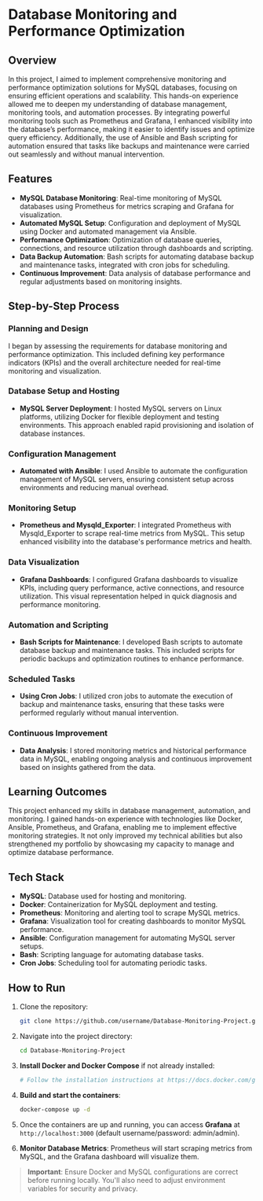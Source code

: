 # Database Monitoring and Performance Optimization

## Overview
In this project, I aimed to implement comprehensive monitoring and performance optimization solutions for MySQL databases, focusing on ensuring efficient operations and scalability. This hands-on experience allowed me to deepen my understanding of database management, monitoring tools, and automation processes. By integrating powerful monitoring tools such as Prometheus and Grafana, I enhanced visibility into the database’s performance, making it easier to identify issues and optimize query efficiency. Additionally, the use of Ansible and Bash scripting for automation ensured that tasks like backups and maintenance were carried out seamlessly and without manual intervention.

## Features
- **MySQL Database Monitoring**: Real-time monitoring of MySQL databases using Prometheus for metrics scraping and Grafana for visualization.
- **Automated MySQL Setup**: Configuration and deployment of MySQL using Docker and automated management via Ansible.
- **Performance Optimization**: Optimization of database queries, connections, and resource utilization through dashboards and scripting.
- **Data Backup Automation**: Bash scripts for automating database backup and maintenance tasks, integrated with cron jobs for scheduling.
- **Continuous Improvement**: Data analysis of database performance and regular adjustments based on monitoring insights.

## Step-by-Step Process

### Planning and Design
I began by assessing the requirements for database monitoring and performance optimization. This included defining key performance indicators (KPIs) and the overall architecture needed for real-time monitoring and visualization.

### Database Setup and Hosting
- **MySQL Server Deployment**: I hosted MySQL servers on Linux platforms, utilizing Docker for flexible deployment and testing environments. This approach enabled rapid provisioning and isolation of database instances.

### Configuration Management
- **Automated with Ansible**: I used Ansible to automate the configuration management of MySQL servers, ensuring consistent setup across environments and reducing manual overhead.

### Monitoring Setup
- **Prometheus and Mysqld_Exporter**: I integrated Prometheus with Mysqld_Exporter to scrape real-time metrics from MySQL. This setup enhanced visibility into the database's performance metrics and health.

### Data Visualization
- **Grafana Dashboards**: I configured Grafana dashboards to visualize KPIs, including query performance, active connections, and resource utilization. This visual representation helped in quick diagnosis and performance monitoring.

### Automation and Scripting
- **Bash Scripts for Maintenance**: I developed Bash scripts to automate database backup and maintenance tasks. This included scripts for periodic backups and optimization routines to enhance performance.

### Scheduled Tasks
- **Using Cron Jobs**: I utilized cron jobs to automate the execution of backup and maintenance tasks, ensuring that these tasks were performed regularly without manual intervention.

### Continuous Improvement
- **Data Analysis**: I stored monitoring metrics and historical performance data in MySQL, enabling ongoing analysis and continuous improvement based on insights gathered from the data.

## Learning Outcomes
This project enhanced my skills in database management, automation, and monitoring. I gained hands-on experience with technologies like Docker, Ansible, Prometheus, and Grafana, enabling me to implement effective monitoring strategies. It not only improved my technical abilities but also strengthened my portfolio by showcasing my capacity to manage and optimize database performance.

## Tech Stack
- **MySQL**: Database used for hosting and monitoring.
- **Docker**: Containerization for MySQL deployment and testing.
- **Prometheus**: Monitoring and alerting tool to scrape MySQL metrics.
- **Grafana**: Visualization tool for creating dashboards to monitor MySQL performance.
- **Ansible**: Configuration management for automating MySQL server setups.
- **Bash**: Scripting language for automating database tasks.
- **Cron Jobs**: Scheduling tool for automating periodic tasks.

## How to Run

1. Clone the repository:
    ```bash
    git clone https://github.com/username/Database-Monitoring-Project.git
    ```

2. Navigate into the project directory:
    ```bash
    cd Database-Monitoring-Project
    ```

3. **Install Docker and Docker Compose** if not already installed:
    ```bash
    # Follow the installation instructions at https://docs.docker.com/get-docker/
    ```

4. **Build and start the containers**:
    ```bash
    docker-compose up -d
    ```

5. Once the containers are up and running, you can access **Grafana** at `http://localhost:3000` (default username/password: admin/admin).

6. **Monitor Database Metrics**: Prometheus will start scraping metrics from MySQL, and the Grafana dashboard will visualize them.

> **Important**: Ensure Docker and MySQL configurations are correct before running locally. You'll also need to adjust environment variables for security and privacy.
